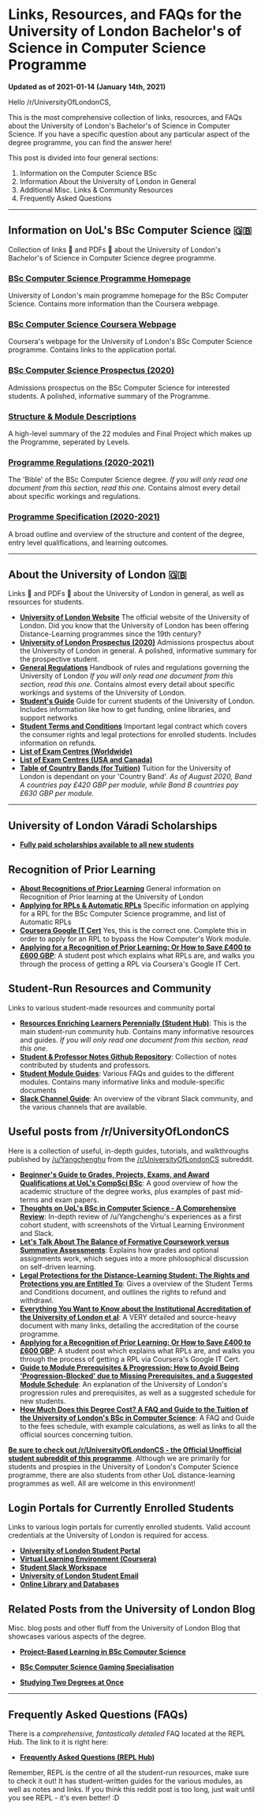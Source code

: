 # Links, Resources, and FAQs for the University of London Bachelor's of Science in Computer Science Programme

**Updated as of 2021-01-14 (January 14th, 2021)**

Hello /r/UniversityOfLondonCS,

This is the most comprehensive collection of links, resources, and FAQs about the University of London's Bachelor's of Science in Computer Science. If you have a specific question about any particular aspect of the degree programme, you can find the answer here!

This post is divided into four general sections:

1. Information on the Computer Science BSc
2. Information About the University of London in General
3. Additional Misc. Links & Community Resources
4. Frequently Asked Questions

---

## Information on UoL's BSc Computer Science 🇬🇧
Collection of links 🔗 and PDFs 📄 about the University of London's Bachelor's of Science in Computer Science degree programme.

### [**BSc Computer Science Programme Homepage**](https://london.ac.uk/courses/computer-science)
University of London's main programme homepage for the BSc Computer Science. Contains more information than the Coursera webpage.

### [**BSc Computer Science Coursera Webpage**](https://www.coursera.org/degrees/bachelor-of-science-computer-science-london/)
Coursera's webpage for the University of London's BSc Computer Science programme. Contains links to the application portal.

### [**BSc Computer Science Prospectus (2020)**](https://london.ac.uk/sites/default/files/prospectuses/computer-science-prospectus-2020.pdf)
Admissions prospectus on the BSc Computer Science for interested students. A polished, informative summary of the Programme.

### [**Structure & Module Descriptions**](https://london.ac.uk/computer-science-structure)
A high-level summary of the 22 modules and Final Project which makes up the Programme, seperated by Levels.

### [**Programme Regulations (2020-2021)**](https://london.ac.uk/sites/default/files/regulations/progregs-computer-science-2020-21.pdf)
The 'Bible' of the BSc Computer Science degree. *If you will only read one document from this section, read this one.* Contains almost every detail about specific workings and regulations.


### [**Programme Specification (2020-2021)**](https://london.ac.uk/sites/default/files/programme-specifications/progspec-computer-science-2020-21.pdf)
A broad outline and overview of the structure and content of the degree, entry level qualifications, and learning outcomes.

---

## About the University of London 🇬🇧
Links 🔗 and PDFs 📄 about the University of London in general, as well as resources for students.

* [**University of London Website**](https://london.ac.uk/) The official website of the University of London. Did you know that the University of London has been offering Distance-Learning programmes since the 19th century?
* [**University of London Prospectus (2020)**](https://london.ac.uk/sites/default/files/prospectuses/GIP-2020.pdf) Admissions prospectus about the University of London in general. A polished, informative summary for the prospective student.
* [**General Regulations**](https://london.ac.uk/sites/default/files/regulations/progregs-general-2020-2021.pdf) Handbook of rules and regulations governing the University of London *If you will only read one document from this section, read this one.* Contains almost every detail about specific workings and systems of the University of London.
* [**Student's Guide**](https://my.london.ac.uk/documents/10197/2676152/Student+Guide/07f72f0b-fd7d-cc23-603f-db6c31bfa5e2) Guide for current students of the University of London. Includes information like how to get funding, online libraries, and support networks
* [**Student Terms and Conditions**](https://london.ac.uk/sites/default/files/governance/student-terms-and-conditions.pdf) Important legal contract which covers the consumer rights and legal protections for enrolled students. Includes information on refunds.
* [**List of Exam Centres (Worldwide)**](https://my.london.ac.uk/documents/10197/2926462/examcentres-worldwide2/659d044f-25c3-2a01-fd7e-0667e3d9e71a)
* [**List of Exam Centres (USA and Canada)**](https://my.london.ac.uk/documents/10197/2926462/examcentres-northamerica.pdf/da80d4a8-00db-053c-283a-0757f88b5e85)
* [**Table of Country Bands (for Tuition)**](https://london.ac.uk/sites/default/files/leaflets/country-bands.pdf) Tuition for the University of London is dependant on your 'Country Band'. *As of August 2020, Band A countries pay £420 GBP per module, while Band B countries pay £630 GBP per module.*

---

## University of London Váradi Scholarships
* [**Fully paid scholarships available to all new students**](https://london.ac.uk/applications/funding-your-study/scholarships-and-bursaries/varadi-scholarships)

## Recognition of Prior Learning
* [**About Recognitions of Prior Learning**](https://london.ac.uk/applications/how-apply/recognition-prior-learning) General information on Recognition of Prior learning at the University of London
* [**Applying for RPLs & Automatic RPLs**](https://london.ac.uk/applications/how-apply/recognition-prior-learning/recognition-and-accreditation-prior-learning-3) Specific information on applying for a RPL for the BSc Computer Science programme, and list of Automatic RPLs
* [**Coursera Google IT Cert**](https://www.coursera.org/professional-certificates/google-it-support) Yes, this is the correct one. Complete this in order to apply for an RPL to bypass the How Computer's Work module.
* [**Applying for a Recognition of Prior Learning: Or How to Save £400 to £600 GBP**](https://www.reddit.com/r/UniversityOfLondonCS/comments/hhjr2r/applying_for_a_recognition_of_prior_learning_rpl/): A student post which explains what RPLs are, and walks you through the process of getting a RPL via Coursera's Google IT Cert.


## Student-Run Resources and Community
Links to various student-made resources and community portal

* [**Resources Enriching Learners Perennially (Student Hub)**](https://world-class.github.io/REPL/): This is the main student-run community hub. Contains many informative resources and guides. *If you will only read one document from this section, read this one.*
* [**Student & Professor Notes Github Repository**](https://github.com/world-class/notes): Collection of notes contributed by students and professors.
* [**Student Module Guides**](https://github.com/world-class/REPL/tree/master/modules/level_4): Various FAQs and guides to the different modules. Contains many informative links and module-specific documents
* [**Slack Channel Guide**](https://world-class.github.io/REPL/slack/): An overview of the vibrant Slack community, and the various channels that are available.

## Useful posts from /r/UniversityOfLondonCS
Here is a collection of useful, in-depth guides, tutorials, and walkthroughs published by [/u/Yangchenghu](https://www.reddit.com/user/Yangchenghu) from the [/r/UniversityOfLondonCS](https://www.reddit.com/r/UniversityOfLondonCS/) subreddit.

* [**Beginner's Guide to Grades, Projects, Exams, and Award Qualifications at UoL's CompSci BSc**](https://www.reddit.com/r/UniversityOfLondonCS/comments/hgbcc8/beginners_guide_to_grades_projects_exams_and/): A good overview of how the academic structure of the degree works, plus examples of past mid-terms and exam papers.
* [**Thoughts on UoL's BSc in Computer Science - A Comprehensive Review**](https://www.reddit.com/r/UniversityOfLondonCS/comments/hf8cwy/thoughts_on_university_of_londons_bachelors_in/): In-depth review of /u/Yangchenghu's experiences as a first cohort student, with screenshots of the Virtual Learning Environment and Slack.
* [**Let's Talk About The Balance of Formative Coursework versus Summative Assessments**](https://www.reddit.com/r/UniversityOfLondonCS/comments/hgx9zs/lets_talk_about_the_balance_of_formative/): Explains how grades and optional assignments work, which segues into a more philosophical discussion on self-driven learning.
* [**Legal Protections for the Distance-Learning Student: The Rights and Protections you are Entitled To**](https://www.reddit.com/r/UniversityOfLondonCS/comments/hldddc/legal_protections_for_the_distancelearning/): Gives a overview of the Student Terms and Conditions document, and outlines the rights to refund and withdrawl.
* [**Everything You Want to Know about the Institutional Accreditation of the University of London et al**](https://www.reddit.com/r/UniversityOfLondonCS/comments/hzumke/everything_you_want_to_know_about_the/): A VERY detailed and source-heavy document with many links, detailing the accreditation of the course programme.
* [**Applying for a Recognition of Prior Learning: Or How to Save £400 to £600 GBP**](https://www.reddit.com/r/UniversityOfLondonCS/comments/hhjr2r/applying_for_a_recognition_of_prior_learning_rpl/): A student post which explains what RPLs are, and walks you through the process of getting a RPL via Coursera's Google IT Cert.
* [**Guide to Module Prerequisites & Progression: How to Avoid Being 'Progression-Blocked' due to Missing Prerequisites, and a Suggested Module Schedule**](https://www.reddit.com/r/UniversityOfLondonCS/comments/kp5mb0/guide_to_module_prerequisites_progression_how_to/): An explanation of the University of London's progression rules and prerequisites, as well as a suggested schedule for new students.
* [**How Much Does this Degree Cost? A FAQ and Guide to the Tuition of the University of London's BSc in Computer Science**](https://www.reddit.com/r/UniversityOfLondonCS/comments/kx21jp/how_much_does_this_degree_cost_a_faq_and_guide_to/): A FAQ and Guide to the fees schedule, with example calculations, as well as links to all the official sources concerning tuition.

[**Be sure to check out /r/UniversityOfLondonCS - the Official Unofficial student subreddit of this programme**](https://www.reddit.com/r/UniversityOfLondonCS/). Although we are primarily for students and prospies in the University of London's Computer Science programme, there are also students from other UoL distance-learning programmes as well. All are welcome in this environment!

## Login Portals for Currently Enrolled Students
Links to various login portals for currently enrolled students. Valid account credentials at the University of London is required for access.

* [**University of London Student Portal**](https://my.london.ac.uk/)
* [**Virtual Learning Environment (Coursera)**](https://www.coursera.org/?authMode=login&authProvider=london)
* [**Student Slack Workspace**](https://londoncs.slack.com/)
* [**University of London Student Email**](http://mail.google.com/a/student.london.ac.uk)
* [**Online Library and Databases**](http://onlinelibrary.london.ac.uk/)

## Related Posts from the University of London Blog
Misc. blog posts and other fluff from the University of London Blog that showcases various aspects of the degree.

* [**Project-Based Learning in BSc Computer Science**](https://london.ac.uk/news-opinion/london-connection/feature/build-a-digital-portfolio-your-future-career)

* [**BSc Computer Science Gaming Specialisation**](https://london.ac.uk/news-opinion/london-connection/feature/ready-player-one-get-set-exciting-career-gaming)

* [**Studying Two Degrees at Once**](https://london.ac.uk/news-and-opinion/student-blog/combining-two-degrees-a-story-plato-and-programming)

---

## Frequently Asked Questions (FAQs)

There is a *comprehensive, fantastically detailed* FAQ located at the REPL Hub. The link to it is right here:

* [**Frequently Asked Questions (REPL Hub)**](https://world-class.github.io/REPL/faq/)

Remember, REPL is the centre of all the student-run resources, make sure to check it out! It has student-written guides for the various modules, as well as notes and links. If you think this reddit post is too long, just wait until you see REPL - it's even better! :D
